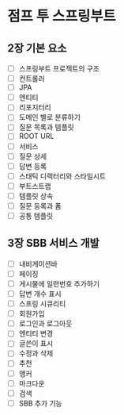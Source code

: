 # 점프 투 스프링부트

## 2장 기본 요소
- [ ] 스프링부트 프로젝트의 구조
- [ ] 컨트롤러
- [ ] JPA
- [ ] 엔티티
- [ ] 리포지터리
- [ ] 도메인 별로 분류하기
- [ ] 질문 목록과 템플릿
- [ ] ROOT URL
- [ ] 서비스
- [ ] 질문 상세
- [ ] 답변 등록
- [ ] 스태틱 디렉터리와 스타일시트
- [ ] 부트스트랩
- [ ] 템플릿 상속
- [ ] 질문 등록과 폼
- [ ] 공통 템플릿

## 3장 SBB 서비스 개발
- [ ] 내비게이션바
- [ ] 페이징
- [ ] 게시물에 일련번호 추가하기
- [ ] 답변 개수 표시
- [ ] 스프링 시큐리티
- [ ] 회원가입
- [ ] 로그인과 로그아웃
- [ ] 엔티티 변경
- [ ] 글쓴이 표시
- [ ] 수정과 삭제
- [ ] 추천
- [ ] 앵커
- [ ] 마크다운
- [ ] 검색
- [ ] SBB 추가 기능
